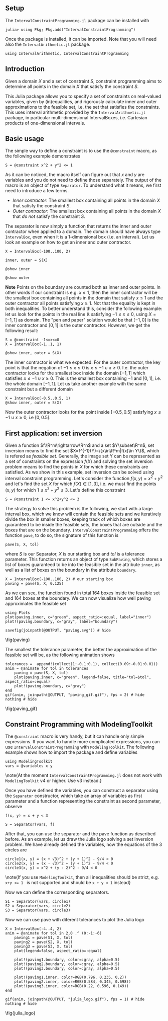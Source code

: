 <!--This file was generated, do not modify it.-->
## Setup

The `IntervalConstraintProgramming.jl` package can be installed with

```julia-repl
julia> using Pkg; Pkg.add("IntervalConstraintProgramming")
```

Once the package is installed, it can be imported. Note that you will need also the `IntervalArithmetic.jl` package.

```julia:ex1
using IntervalArithmetic, IntervalConstraintProgramming
```

## Introduction

Given a domain $X$ and a set of constraint $S$, constraint programming aims to determine
all points in the domain $X$ that satisfy the constraint $S$.

This Julia package allows you to specify a set of constraints on real-valued variables, given by (in)equalities, and rigorously calculate inner and outer approximations to the feasible set, i.e. the set that satisfies the constraints.
This uses interval arithmetic provided by the `IntervalArithmetic.jl` package, in particular multi-dimensional IntervalBoxes, i.e. Cartesian products of one-dimensional intervals.

## Basic usage

The simple way to define a constraint is to use the `@constraint` macro, as the following example demonstrates

```julia:ex2
S = @constraint x^2 + y^2 <= 1
```

As it can be noticed, the macro itself can figure out that $x$ and $y$ are variables and you do not need to define those separately.
The output of the macro is an object of type `Separator`.
To understand what it means, we first need to introduce a few terms.
- *Inner contractor*: The smallest box containing all points in the domain $X$ that satisfy the constraint $S$.
- *Outer contractor*: The smallest box containing all points in the domain $X$ that *do not* satisfy the constraint $S$.

The separator is now simply a function that returns the inner and outer contractor when applied to a domain. The domain should have always type `IntervalBox`, even when it is a 1-dimensional box (i.e. an interval).
Let us look an example on how to get an inner and outer contractor.

```julia:ex3
X = IntervalBox(-100..100, 2)

inner, outer = S(X)

@show inner

@show outer
```

**Note** Points on the boundary are counted both as inner and outer points. In other words if our constraint is e.g. $x\leq1$, then the inner contractor will be the smallest box
containing all points in the domain that satisfy $x\leq 1$ and the outer contractor all points satisfying $x\geq1$. Not that the equality is kept in both inequalities.
To better understand this, consider the following example: let us look for the points in the real line $\mathbb{R}$ satisfying $-1\leq x\leq0$, using $X=[-1,1]$ as domain. The "pen and paper" solution
would be that $[-1,0]$ is the inner contractor and $]0,1]$ is the outer contractor. However, we get the following result:

```julia:ex4
S = @constraint -1<=x<=0
X = IntervalBox(-1..1, 1)

@show inner, outer = S(X)
```

The inner contractor is what we expected. For the outer contractor, the key point is that the negation of $-1\leq x\leq 0$ is $x\leq-1 \cup x\geq 0$. I.e. the outer contractor looks
for the smallest box inside the domain $[-1,1]$ which satisfies $x\leq-1 \cup x\geq 0$. This is the smallest box containing $-1$ and $[0, 1]$, i.e. the whole domain $[-1, 1]$.
Let us take another example with the same constraint but a different domain

```julia:ex5
X = IntervalBox(-0.5..0.5, 1)
@show inner, outer = S(X)
```

Now the outer contractor looks for the point inside $[-0.5, 0.5]$ satisfying $x\leq-1 \cup x\geq 0$, i.e $[0, 0.5]$.

## First application: set inversion

Given a function $f:\R^m\rightarrow\R^n$ and a set $Y\subset\R^n$, set inversion means to find the set $X=f^{-1}(Y)=\{x\in\R^m|f(x)\in Y\}$, which is refered as *feasible set*. Generally, the
image set Y can be represented as a set of constraints on the expression $f(X)$ and solving the set inversion problem means to find the points in $X$ for
which these constraints are satisfied. As we show in this example, set inversion can be solved using interval constraint programming.
Let's consider the function $f(x, y) = x^2+y^2$ and let's find the set $X$ for which $f(X)\in[1, 3]$, i.e. we must find the points $(x, y)$ for which $1\leq x^2+y^2\leq 3$.
Let's define this constraint

```julia:ex6
S = @constraint 1 <= x^2+y^2 <= 3
```

The strategy to solve this problem is the following, we start with a large interval box, which we know will contain the feasible sets and we iteratively divide the box in smaller boxes,
keeping track of which boxes are guaranteed to be inside the feasible sets, the boxes that are outside and the boxes that are on the boundary.
`IntervalConstraintProgramming` offers the function `pave`, to do so, the signature of this function is
```
pave(S, X, tol)
```
where $S$ is our Separator, $X$ is our starting box and $tol$ is a tolerance parameter. This function returns an object of type `SubPaving`, which stores  a list of boxes guaranteed
to be into the feasible set in the attribute `inner`, as well as a list of boxes on the boundary in the attribute `boundary`.

```julia:ex7
X = IntervalBox(-100..100, 2) # our starting box
paving = pave(S, X, 0.125)
```

As we can see, the function found in total 164 boxes inside the feasible set and 164 boxes at the boundary. We can now visualize how well
paving approximates the feasible set

```julia:ex8
using Plots
plot(paving.inner, c="green", aspect_ratio=:equal, label="inner")
plot!(paving.boundary, c="gray", label="boundary")

savefig(joinpath(@OUTPUT, "paving.svg")) # hide
```

\fig{paving}

The smallest the tolerance parameter, the better the approximation of the feasible set will be, as the following animation shows

```julia:ex9
tolerances =  append!(collect(1:-0.1:0.1), collect(0.09:-0.01:0.01))
anim = @animate for tol in tolerances
    paving = pave(S, X, tol)
    plot(paving.inner, c="green", legend=false, title="tol=$tol", aspect_ratio=:equal)
    plot!(paving.boundary, c="gray")
end
gif(anim, joinpath(@OUTPUT, "paving_gif.gif"), fps = 2) # hide
nothing # hide
```

\fig{paving_gif}

## Constraint Programming with ModelingToolkit

The `@constraint` macro is very handy, but it can handle only simple expressions. If you want
to handle more complicated expressions, you can use `IntervalConstraintProgramming` with `ModelingToolkit`.
The following example shows how to import the package and define variables

```julia:ex10
using ModelingToolkit
vars = @variables x y
```

\note{At the moment `IntervalConstraintProgramming.jl` does not work with `ModelingToolkit` v4 or higher. Use v3 instead.}

Once you have defined the variables, you can construct a separator using the `Separator` constructor, which take an array of variables
as first parameter and a function representing the constraint as second parameter, observe

```julia:ex11
f(x, y) = x + y < 3

S = Separator(vars, f)
```

After that, you can use the separator and the pave function as described before. As an example, let us draw the Julia logo solving a set inversion problem.
We have already defined the variables, now the equations of the 3 circles are

```julia:ex12
circle1(x, y) = (x + √3)^2 + (y + 1)^2 - 9/4 < 0
circle2(x, y) = (x - √3)^2 + (y + 1)^2 - 9/4 < 0
circle3(x, y) = x^2 + (y - 2)^2 - 9/4 < 0
```

\note{If you use `ModelingToolkit`, then all inequalities should be strict, e.g. `x+y <= 1 ` is not supported and should be `x + y < 1` instead}

Now we can define the corresponding separators.

```julia:ex13
S1 = Separator(vars, circle1)
S2 = Separator(vars, circle2)
S3 = Separator(vars, circle3)
```

Now we can use pave with diferent tolerances to plot the Julia logo

```julia:ex14
X = IntervalBox(-4..4, 2)
anim = @animate for tol in 2.0 .^ (0:-1:-6)
    paving1 = pave(S1, X, tol)
    paving2 = pave(S2, X, tol)
    paving3 = pave(S3, X, tol)
    plot(legend=false, aspect_ratio=:equal)

    plot!(paving1.boundary, color=:gray, alpha=0.5)
    plot!(paving2.boundary, color=:gray, alpha=0.5)
    plot!(paving3.boundary, color=:gray, alpha=0.5)

    plot!(paving1.inner, color=RGB(0.796, 0.235, 0.2))
    plot!(paving2.inner, color=RGB(0.584, 0.345, 0.698))
    plot!(paving3.inner, color=RGB(0.22, 0.596, 0.149))
end

gif(anim, joinpath(@OUTPUT, "julia_logo.gif"), fps = 1) # hide
nothing # hide
```

\fig{julia_logo}

